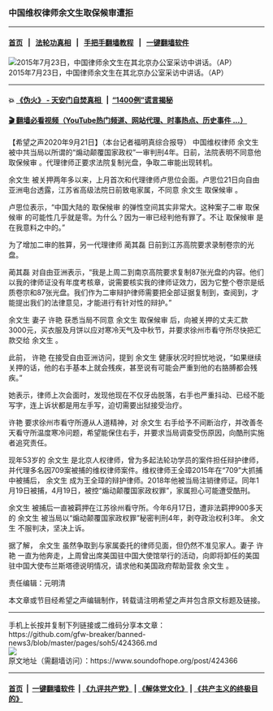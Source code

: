 ### 中国维权律师余文生取保候审遭拒
------------------------

#### [首页](https://github.com/gfw-breaker/banned-news3/blob/master/README.md) &nbsp;&nbsp;|&nbsp;&nbsp; [法轮功真相](https://github.com/begood0513/basic/blob/master/README.md)  &nbsp;&nbsp;|&nbsp;&nbsp; [手把手翻墙教程](https://github.com/gfw-breaker/guides/wiki)  &nbsp;&nbsp;|&nbsp;&nbsp; [一键翻墙软件](https://github.com/gfw-breaker/nogfw/blob/master/README.md)  



<div><img alt="2015年7月23日，中国律师余文生在其北京办公室采访中讲话。（AP）" src="https://img.soundofhope.org/2020-09/11-1600750895112.jpg"/>
<br/><figcaption class="caption">
 2015年7月23日，中国律师余文生在其北京办公室采访中讲话。（AP）
</figcaption></div><hr/>

#### 💥 [《伪火》 - 天安门自焚真相 ](http://158.247.195.190:10000/videos/blog/weihuo.html)&nbsp; |&nbsp; [“1400例”谎言揭秘  ](http://158.247.195.190:10000/videos/blog/jiexi1400.html)

#### [ 🎬  翻墙必看视频（YouTube热门频道、网站代理、时事热点、历史事件 ...）](https://github.com/gfw-breaker/links/blob/master/banned.md)

<div><div class="Content__Wrapper sc-1bvya0-0 grZQxZ">
 <p class="meta-top">
  <span class="meta">
   【希望之声2020年9月21日】（本台记者福明真综合报导）
  </span>
  <ok href="/term/2822">
   中国维权律师
  </ok>
  <ok href="/term/2165">
   余文生
  </ok>
  被中共当局以所谓的“煽动颠覆国家政权”一审判刑4年。日前，法院表明不同意他
  <ok href="/term/49119">
   取保候审
  </ok>
  。代理律师正要求法院复制光盘，争取二审能出现转机。
 </p>
 <p>
  <ok href="/term/2165">
   余文生
  </ok>
  被关押两年多以来，上月首次和代理律师卢思位会面。卢思位21日向自由亚洲电台透露，江苏省高级法院日前致电家属，不同意
  <ok href="/term/2165">
   余文生
  </ok>
  <ok href="/term/49119">
   取保候审
  </ok>
  。
 </p>
 <div class="AD_Embed__Wrap-sc-1xslmin-0 igMuqX module desktop">
  <div>
  </div>
 </div>
 <p>
  卢思位表示，“中国大陆的
  <ok href="/term/49119">
   取保候审
  </ok>
  的弹性空间其实非常大。这种案子二审
  <ok href="/term/49119">
   取保候审
  </ok>
  的可能性几乎就是零。为什么？因为一审已经判他有罪了。不让
  <ok href="/term/49119">
   取保候审
  </ok>
  是在我意料之中的。”
 </p>
 <p>
  为了增加二审的胜算，另一代理律师
  <ok href="/term/59582">
   蔺其磊
  </ok>
  日前到江苏高院要求录制卷宗的光盘。
 </p>
 <p>
  <ok href="/term/59582">
   蔺其磊
  </ok>
  对自由亚洲表示，“我是上周二到南京高院要求复制87张光盘的内容。他们以我的律师证没有年度考核章，说需要核实我的律师证效力，因为它整个卷宗是纸质卷宗和87张光盘。我们作为二审辩护律师需要把全部证据复制到，查阅到，才能提出我们的法律意见，才能进行有针对性的辩护。”
 </p>
 <p>
  <ok href="/term/2165">
   余文生
  </ok>
  妻子
  <ok href="/term/2166">
   许艳
  </ok>
  获悉当局不同意
  <ok href="/term/2165">
   余文生
  </ok>
  <ok href="/term/49119">
   取保候审
  </ok>
  后，向被关押的丈夫汇款3000元，买衣服及月饼以应对寒冷天气及中秋节，并要求徐州市看守所尽快把汇款交给
  <ok href="/term/2165">
   余文生
  </ok>
  。
 </p>
 <p>
  此前，
  <ok href="/term/2166">
   许艳
  </ok>
  在接受自由亚洲访问，提到
  <ok href="/term/2165">
   余文生
  </ok>
  健康状况时担忧地说，“如果继续关押的话，他的右手基本上就会残疾，甚至说有可能会严重到他的右胳膊都会残疾。”
 </p>
 <p>
  她表示，律师上次会面时，发现他现在不仅牙齿脱落，右手也严重抖动、已经不能写字，连上诉状都是用左手写，迫切需要出狱接受治疗。
 </p>
 <p>
  <ok href="/term/2166">
   许艳
  </ok>
  要求徐州市看守所遵从人道精神，对
  <ok href="/term/2165">
   余文生
  </ok>
  右手给予不间断治疗，并改善冬天看守所温度寒冷问题，希望能保住右手，并要求当局调查受伤原因，向酷刑实施者追究责任。
 </p>
 <p>
  现年53岁的
  <ok href="/term/2165">
   余文生
  </ok>
  是北京人权律师，曾为多起法轮功学员的案件担任辩护律师，并代理多名因709案被捕的维权律师案件。维权律师王全璋2015年在“709”大抓捕中被捕后，
  <ok href="/term/2165">
   余文生
  </ok>
  成为王全璋的辩护律师。2018年他被当局注销律师证。同年1月19日被捕，4月19日，被控“煽动颠覆国家政权罪”，家属担心可能遭受酷刑。
 </p>
 <p>
  <ok href="/term/2165">
   余文生
  </ok>
  被捕后一直被羁押在江苏徐州看守所。今年6月17日，遭非法羁押900多天的
  <ok href="/term/2165">
   余文生
  </ok>
  被当局以“煽动颠覆国家政权罪”秘密判刑4年，剥夺政治权利3年。
  <ok href="/term/2165">
   余文生
  </ok>
  不服判决，坚决上诉。
 </p>
 <p>
  据了解，
  <ok href="/term/2165">
   余文生
  </ok>
  虽然争取到与家属委托的律师见面，但仍然不准见家人。妻子
  <ok href="/term/2166">
   许艳
  </ok>
  一直为他奔走，上周曾出席美国驻中国大使馆举行的活动，向即将卸任的美国驻中国大使布兰斯塔德说明情况，请求他和美国政府帮助营救
  <ok href="/term/2165">
   余文生
  </ok>
  。
 </p>
 <p class="meta-btm">
  责任编辑：元明清
 </p>
 <p class="meta-btm">
  本文章或节目经希望之声编辑制作，转载请注明希望之声并包含原文标题及链接。
 </p>
</div>
</div>
<hr/>
手机上长按并复制下列链接或二维码分享本文章：<br/>
https://github.com/gfw-breaker/banned-news3/blob/master/pages/soh5/424366.md <br/>
<a href='https://github.com/gfw-breaker/banned-news3/blob/master/pages/soh5/424366.md'><img src='https://github.com/gfw-breaker/banned-news3/blob/master/pages/soh5/424366.md.png'/></a> <br/>
原文地址（需翻墙访问）：https://www.soundofhope.org/post/424366


------------------------
#### [首页](https://github.com/gfw-breaker/banned-news3/blob/master/README.md) &nbsp;|&nbsp; [一键翻墙软件](https://github.com/gfw-breaker/nogfw/blob/master/README.md) &nbsp;| [《九评共产党》](https://github.com/gfw-breaker/9ping.md/blob/master/README.md#九评之一评共产党是什么) | [《解体党文化》](https://github.com/gfw-breaker/jtdwh.md/blob/master/README.md) | [《共产主义的终极目的》](https://github.com/gfw-breaker/gczydzjmd.md/blob/master/README.md)


<img src='http://gfw-breaker.win/banned-news3/pages/soh5/424366.md' width='0px' height='0px'/>